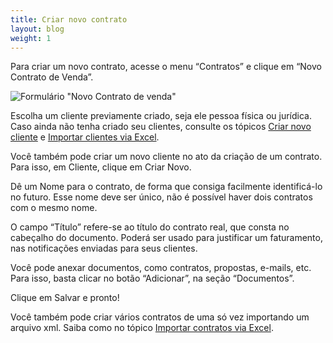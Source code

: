 ```yaml
---
title: Criar novo contrato
layout: blog
weight: 1
---
```

Para criar um novo contrato, acesse o menu “Contratos” e clique em “Novo Contrato de Venda”.

![Formulário "Novo Contrato de venda"](/images/uploads/criar-novo-contrato-1.png "Criar novo contrato - 1")

Escolha um cliente previamente criado, seja ele pessoa física ou jurídica. Caso ainda não tenha criado seu clientes, consulte os tópicos [Criar novo cliente](https://docs.google.com/document/d/1psChi3xUnRTthgMP8Ibs6UMBDaQgmrWYey5ikBIobiY/edit#heading=h.ue7imfj61k4v) e [Importar clientes via Excel](https://docs.google.com/document/d/1psChi3xUnRTthgMP8Ibs6UMBDaQgmrWYey5ikBIobiY/edit#heading=h.x2odgl1w9xla).

Você também pode criar um novo cliente no ato da criação de um contrato. Para isso, em Cliente, clique em Criar Novo.

Dê um Nome para o contrato, de forma que consiga facilmente identificá-lo no futuro. Esse nome deve ser único, não é possível haver dois contratos com o mesmo nome.

O campo “Título” refere-se ao título do contrato real, que consta no cabeçalho do documento. Poderá ser usado para justificar um faturamento, nas notificações enviadas para seus clientes.

Você pode anexar documentos, como contratos, propostas, e-mails, etc. Para isso, basta clicar no botão “Adicionar”, na seção “Documentos”.

Clique em Salvar e pronto!

Você também pode criar vários contratos de uma só vez importando um arquivo xml. Saiba como no tópico [Importar contratos via Excel](https://docs.google.com/document/d/1psChi3xUnRTthgMP8Ibs6UMBDaQgmrWYey5ikBIobiY/edit#heading=h.sy1k0lr8y1ub).